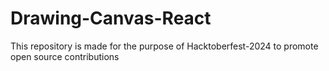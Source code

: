 # Drawing-Canvas-React
This repository is made for the purpose of Hacktoberfest-2024 to promote open source contributions
